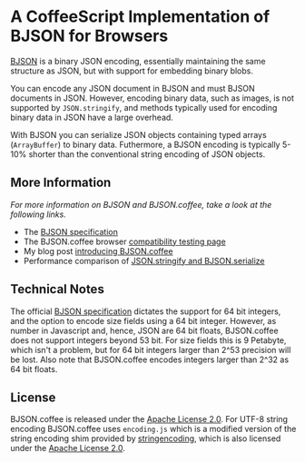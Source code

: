 A CoffeeScript Implementation of BJSON for Browsers
===================================================
[BJSON](http://bjson.org) is a binary JSON encoding, essentially maintaining the same
structure as JSON, but with support for embedding binary blobs.

You can encode any JSON document in BJSON and must BJSON documents in JSON.
However, encoding binary data, such as images, is not supported by `JSON.stringify`,
and methods typically used for encoding binary data in JSON have a large overhead.

With BJSON you can serialize JSON objects containing typed arrays (`ArrayBuffer`)
to binary data. Futhermore, a BJSON encoding is typically 5-10% shorter than the
conventional string encoding of JSON objects.

More Information
----------------
_For more information on BJSON and BJSON.coffee, take a look at the following links._

  * The [BJSON specification](http://bjson.org)
  * The BJSON.coffee browser [compatibility testing page](http://jonasfj.github.com/BJSON.coffee/)
  * My blog post [introducing BJSON.coffee](http://jonasfj.dk/blog/2012/12/introducing-bjson-coffee-for-binary-json-seralization/)
  * Performance comparison of [JSON.stringify and BJSON.serialize](http://jsperf.com/json-stringify-vs-bjson-serialize)

Technical Notes
---------------
The official [BJSON specification](http://bjson.org) dictates the support for 64 bit integers,
and the option to encode size fields using a 64 bit integer. However, as number in Javascript
and, hence, JSON are 64 bit floats, BJSON.coffee does not support integers beyond 53 bit.
For size fields this is 9 Petabyte, which isn't a problem, but for 64 bit integers larger than
2^53 precision will be lost.
Also note that BJSON.coffee encodes integers larger than 2^32 as 64 bit floats.

License
-------
BJSON.coffee is released under the [Apache License 2.0](http://www.apache.org/licenses/LICENSE-2.0).
For UTF-8 string encoding BJSON.coffee uses `encoding.js` which is a modified version of the string
encoding shim provided by [stringencoding](http://code.google.com/p/stringencoding/), which is also
licensed under the [Apache License 2.0](http://www.apache.org/licenses/LICENSE-2.0).

